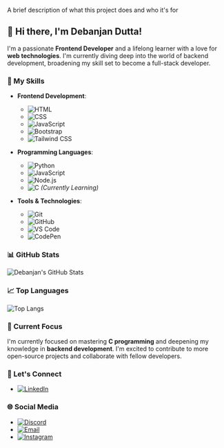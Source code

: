 
A brief description of what this project does and who it's for

## 👋 Hi there, I'm Debanjan Dutta!

I'm a passionate **Frontend Developer** and a lifelong learner with a love for **web technologies**. I'm currently diving deep into the world of backend development, broadening my skill set to become a full-stack developer.

### 🚀 My Skills

- **Frontend Development**: 
  - ![HTML](https://img.shields.io/badge/-HTML5-E34F26?style=flat-square&logo=html5&logoColor=white)
  - ![CSS](https://img.shields.io/badge/-CSS3-1572B6?style=flat-square&logo=css3)
  - ![JavaScript](https://img.shields.io/badge/-JavaScript-F7DF1E?style=flat-square&logo=javascript&logoColor=black)
  - ![Bootstrap](https://img.shields.io/badge/-Bootstrap-7952B3?style=flat-square&logo=bootstrap)
  - ![Tailwind CSS](https://img.shields.io/badge/-Tailwind%20CSS-38B2AC?style=flat-square&logo=tailwind-css)

- **Programming Languages**:
  - ![Python](https://img.shields.io/badge/-Python-3776AB?style=flat-square&logo=python&logoColor=white)
  - ![JavaScript](https://img.shields.io/badge/-JavaScript-F7DF1E?style=flat-square&logo=javascript&logoColor=black)
  - ![Node.js](https://img.shields.io/badge/-Node.js-339933?style=flat-square&logo=node.js&logoColor=white)
  - ![C](https://img.shields.io/badge/-C-00599C?style=flat-square&logo=c&logoColor=white) *(Currently Learning)*

- **Tools & Technologies**:
  - ![Git](https://img.shields.io/badge/-Git-F05032?style=flat-square&logo=git&logoColor=white)
  - ![GitHub](https://img.shields.io/badge/-GitHub-181717?style=flat-square&logo=github)
  - ![VS Code](https://img.shields.io/badge/-VS%20Code-007ACC?style=flat-square&logo=visual-studio-code)
  - ![CodePen](https://img.shields.io/badge/-CodePen-000000?style=flat-square&logo=codepen&logoColor=white)

### 📊 GitHub Stats

![Debanjan's GitHub Stats](https://github-readme-stats.vercel.app/api?username=Debanjan110d&show_icons=true&theme=radical)

### 📈 Top Languages

![Top Langs](https://github-readme-stats.vercel.app/api/top-langs/?username=Debanjan110d&layout=compact&theme=radical)

### 🌱 Current Focus

I'm currently focused on mastering **C programming** and deepening my knowledge in **backend development**. I'm excited to contribute to more open-source projects and collaborate with fellow developers.

### 🎯 Let's Connect

- [![LinkedIn](https://img.shields.io/badge/-LinkedIn-0A66C2?style=flat-square&logo=linkedin&logoColor=white)](https://www.linkedin.com/in/debanjan-dutta-875a88312/?trk=opento_sprofile_details)

### 🌐 Social Media

- [![Discord](https://img.shields.io/badge/-Discord-5865F2?style=flat-square&logo=discord&logoColor=white)](https://discord.com/channels/@me)
- [![Email](https://img.shields.io/badge/-Email-D14836?style=flat-square&logo=gmail&logoColor=white)](debanjan.gamedu@gmail.com)
- [![Instagram](https://img.shields.io/badge/-Instagram-E4405F?style=flat-square&logo=instagram&logoColor=white)](https://www.instagram.com/debanjan.dutta100?igsh=MTk0MWYzcmI3emthMA==)



<!---
Debanjan110d/Debanjan110d is a ✨ special ✨ repository because its `README.md` (this file) appears on your GitHub profile.
You can click the Preview link to take a look at your changes.
--->
